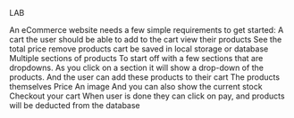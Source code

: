 LAB

An eCommerce website needs a few simple requirements to get started: 
A cart
the user should be able to add to the cart 
view their products
See the total price
remove products 
cart be saved in local storage or database
Multiple sections of products 
To start off with a few sections that are dropdowns. As you click on a section it will show a drop-down of the products. And the user can add these products to their cart
The products themselves 
Price
An image 
And you can also show the current stock
Checkout your cart
When user is done they can click on pay, and products will be deducted from the database
